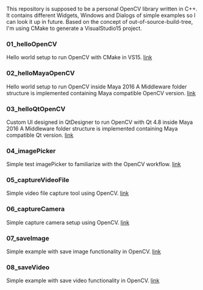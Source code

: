 This repository is supposed to be a personal OpenCV library written in C++. It contains different Widgets, Windows and Dialogs of simple examples so I can look it up in future. Based on the concept of out-of-source-build-tree, I'm using CMake to generate a VisualStudio15 project.



### 01_helloOpenCV
Hello world setup to run OpenCV with CMake in VS15. [link](src/c++/01_helloOpenCV/README.md)

### 02_helloMayaOpenCV
Hello world setup to run OpenCV inside Maya 2016 A Middleware folder structure is implemented containing Maya compatible OpenCV version. [link](src/c++/02_helloMayaOpenCV/pages.md)

### 03_helloQtOpenCV
Custom UI designed in QtDesigner to run OpenCV with Qt 4.8 inside Maya 2016 A Middleware folder structure is implemented containing Maya compatible Qt version. [link](src/c++/03_helloQtOpenCV/pages.md)

### 04_imagePicker
Simple test imagePicker to familiarize with the OpenCV workflow. [link](src/c++/04_imagePicker/pages.md)

### 05_captureVideoFile
Simple video file capture tool using OpenCV. [link](src/c++/05_captureVideoFile/pages.md)

### 06_captureCamera
Simple capture camera setup using OpenCV. [link](src/c++/06_captureCamera/pages.md)

### 07_saveImage
Simple example with save image functionality in OpenCV. [link](src/c++/07_saveImage/pages.md)

### 08_saveVideo
Simple example with save video functionality in OpenCV. [link](src/c++/08_saveVideo/pages.md)
